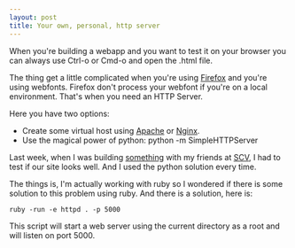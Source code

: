 ```yaml
---
layout: post
title: Your own, personal, http server
---
```


When you're building a webapp and you want to test it on your browser you can always use Ctrl-o or Cmd-o and open the .html file.

The thing get a little complicated when you're using [Firefox](http://www.firefox.com) and you're using webfonts. Firefox don't process your webfont if you're on a local environment. That's when you need an HTTP Server.

Here you have two options:

* Create some virtual host using [Apache](http://www.apache.org) or [Nginx](http://www.nginx.com).
* Use the magical power of python: python -m SimpleHTTPServer

Last week, when I was building [something](http://www.scvsoft.com/challenge-accepted) with my friends at [SCV](http://www.scvsoft.com), I had to test if our site looks well. And I used the python solution every time.

The things is, I'm actually working with ruby so I wondered if there is some solution to this problem using ruby. And there is a solution, here is:

```
ruby -run -e httpd . -p 5000
```

This script will start a web server using the current directory as a root and will listen on port 5000.
